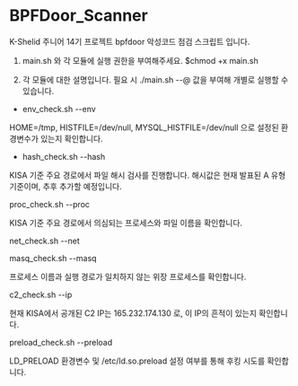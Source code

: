 # BPFDoor_Scanner
K-Shelid 주니어 14기 프로젝트 bpfdoor 악성코드 점검 스크립트 입니다.

1. main.sh 와 각 모듈에 실행 권한을 부여해주세요.
$chmod +x main.sh

2. 각 모듈에 대한 설명입니다.
필요 시 ./main.sh --@ 값을 부여해 개별로 실행할 수 있습니다.

  + env_check.sh --env

HOME=/tmp, HISTFILE=/dev/null, MYSQL_HISTFILE=/dev/null 으로 설정된 환경변수가 있는지 확인합니다.

  + hash_check.sh --hash

KISA 기준 주요 경로에서 파일 해시 검사를 진행합니다.
해시값은 현재 발표된 A 유형 기준이며, 추후 추가할 예정입니다.

proc_check.sh --proc

KISA 기준 주요 경로에서 의심되는 프로세스와 파일 이름을 확인합니다.

net_check.sh --net

masq_check.sh --masq

프로세스 이름과 실행 경로가 일치하지 않는 위장 프로세스를 확인합니다.

c2_check.sh --ip

현재 KISA에서 공개된 C2 IP는 165.232.174.130 로, 이 IP의 흔적이 있는지 확인합니다.

preload_check.sh --preload

LD_PRELOAD 환경변수 및 /etc/ld.so.preload 설정 여부를 통해 후킹 시도를 확인합니다.
